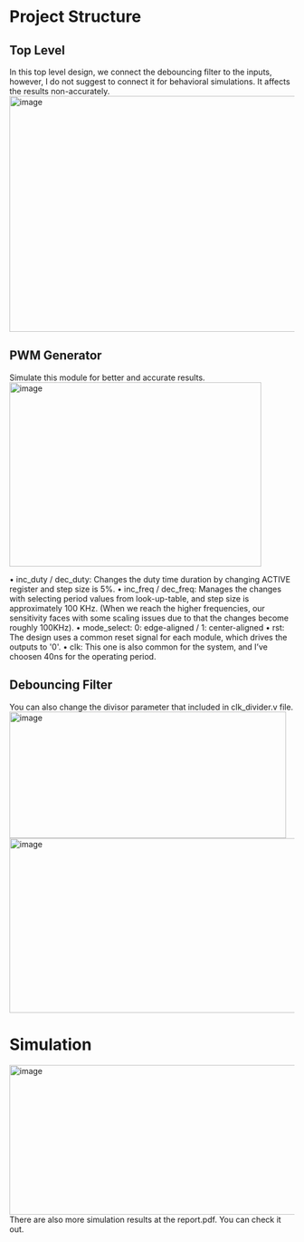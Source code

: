 # Project Structure
## Top Level
In this top level design, we connect the debouncing filter to the inputs, however, I do not suggest to connect it for behavioral simulations. It affects the results non-accurately.
<img width="975" height="416" alt="image" src="https://github.com/user-attachments/assets/2ba6cc4d-8216-46d4-9e21-eb3493c6836d" />
## PWM Generator
Simulate this module for better and accurate results.
<img width="445" height="325" alt="image" src="https://github.com/user-attachments/assets/80624724-86a3-4545-aa72-39301c68155a" />

• inc_duty / dec_duty: Changes the duty time duration by changing ACTIVE register and step size is 5%.
• inc_freq / dec_freq: Manages the changes with selecting period values from look-up-table, and step size is approximately 100 KHz. (When we reach the higher frequencies, our sensitivity faces with some scaling issues due to that the changes become roughly 100KHz).
• mode_select: 0: edge-aligned / 1: center-aligned 
• rst: The design uses a common reset signal for each module, which drives the outputs to '0'. 
• clk: This one is also common for the system, and I’ve choosen 40ns for the operating period.
## Debouncing Filter
You can also change the divisor parameter that included in clk_divider.v file.
<img width="489" height="223" alt="image" src="https://github.com/user-attachments/assets/0e927cbe-3047-40e1-8f7f-79646c1543c3" />
<img width="969" height="308" alt="image" src="https://github.com/user-attachments/assets/1581621f-ee43-4423-b587-9a2e91d177d9" />
# Simulation
<img width="1448" height="264" alt="image" src="https://github.com/user-attachments/assets/2fd29690-f102-4c00-b87b-b72aa975b64c" />
There are also more simulation results at the report.pdf. You can check it out.

